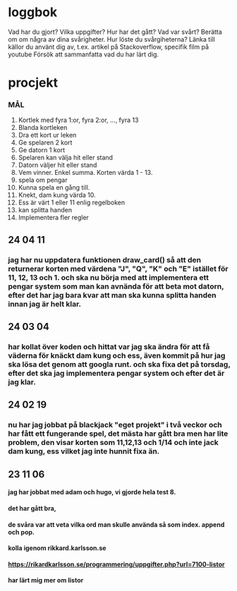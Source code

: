 loggbok
===========
Vad har du gjort? Vilka uppgifter?
Hur har det gått?
Vad var svårt? Berätta om om några av dina svårigheter.
Hur löste du svårgiheterna?
Länka till källor du använt dig av, t.ex. artikel på Stackoverflow, specifik film på youtube
Försök att sammanfatta vad du har lärt dig.

# procjekt

### MÅL

1. Kortlek med fyra 1:or, fyra 2:or, ..., fyra 13
2. Blanda kortleken
3. Dra ett kort ur leken
4. Ge spelaren 2 kort
5. Ge datorn 1 kort
6. Spelaren kan välja hit eller stand
7. Datorn väljer hit eller stand
8. Vem vinner. Enkel summa. Korten värda 1 - 13.
9. spela om pengar
10. Kunna spela en gång till.
11. Knekt, dam kung värda 10.
12. Ess är värt 1 eller 11 enlig regelboken
13. kan splitta handen
14. Implementera fler regler


24 04 11
----------
### jag har nu uppdatera funktionen draw_card() så att den returnerar korten med värdena "J", "Q", "K" och "E" istället för 11, 12, 13 och 1. och ska nu börja med att implementera ett pengar system som man kan avnända för att beta mot datorn, efter det har jag bara kvar att man ska kunna splitta handen innan jag är helt klar.


24 03 04
----------
### har kollat över koden och hittat var jag ska ändra för att få väderna för knäckt dam kung och ess, även kommit på hur jag ska lösa det genom att googla runt. och ska fixa det på torsdag, efter det ska jag implementera pengar system och efter det är jag klar.


24 02 19
----------
### nu har jag jobbat på blackjack "eget projekt" i två veckor och har fått ett fungerande spel, det mästa har gått bra men har lite problem, den visar korten som 11,12,13 och 1/14 och inte jack dam kung, ess vilket jag inte hunnit fixa än.


23 11 06
----------
#### jag har jobbat med adam och hugo, vi gjorde hela test 8.
#### det har gått bra,
#### de svåra var att veta vilka ord man skulle använda så som index. append och pop.
#### kolla igenom rikkard.karlsson.se
#### https://rikardkarlsson.se/programmering/uppgifter.php?url=7100-listor
#### har lärt mig mer om listor



